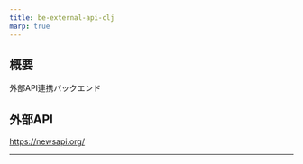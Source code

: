```yaml
---
title: be-external-api-clj
marp: true
---
```


## 概要

外部API連携バックエンド

## 外部API

https://newsapi.org/

---
